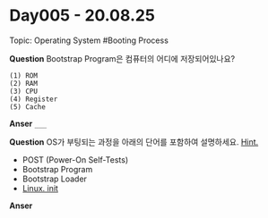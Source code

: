 # Day005 - 20.08.25

Topic: Operating System #Booting Process 


__Question__ Bootstrap Program은 컴퓨터의 어디에 저장되어있나요?

```
(1) ROM
(2) RAM
(3) CPU
(4) Register
(5) Cache
```

__Anser__ `___`

__Question__ OS가 부팅되는 과정을 아래의 단어를 포함하여 설명하세요. [Hint.](http://www.c-jump.com/CIS24/Slides/Booting/Booting.html)

- POST (Power-On Self-Tests) 
- Bootstrap Program
- Bootstrap Loader
- [Linux. init](https://ko.wikipedia.org/wiki/Init)


__Anser__ 
```

```
